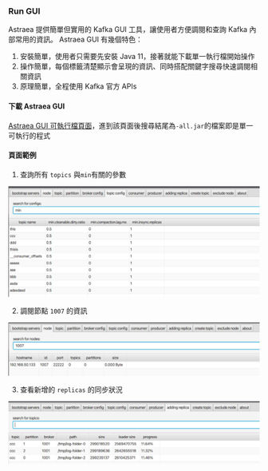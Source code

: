 ### Run GUI

Astraea 提供簡單但實用的 Kafka GUI 工具，讓使用者方便調閱和查詢 Kafka 內部常用的資訊。 Astraea GUI 有幾個特色：

1. 安裝簡單，使用者只需要先安裝 Java 11，接著就能下載單一執行檔開始操作
2. 操作簡單，每個標籤清楚顯示會呈現的資訊、同時搭配關鍵字搜尋快速調閱相關資訊
3. 原理簡單，全程使用 Kafka 官方 APIs

#### 下載 Astraea GUI

[Astraea GUI 可執行檔頁面](https://github.com/skiptests/astraea/packages/1652248)，進到該頁面後搜尋結尾為`-all.jar`的檔案即是單一可執行的程式

#### 頁面範例

1. 查詢所有 `topics` 與`min`有關的參數

![topic_config](gui/topic_config.png)

2. 調閱節點 `1007` 的資訊

![node](gui/node.png)

3. 查看新增的 `replicas` 的同步狀況

![adding_replica](gui/adding_replica.png)